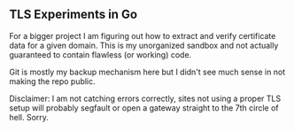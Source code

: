 ## TLS Experiments in Go

For a bigger project I am figuring out how to extract and verify certificate data for a given domain. 
This is my unorganized sandbox and not actually guaranteed to contain flawless (or working) code.

Git is mostly my backup mechanism here but I didn't see much sense in not making the repo public.



Disclaimer: I am not catching errors correctly, sites not using a proper TLS setup will probably segfault or
open a gateway straight to the 7th circle of hell. Sorry.